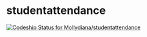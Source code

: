 studentattendance
=================
[ ![Codeship Status for Mollydiana/studentattendance](https://codeship.io/projects/82bcbfa0-3874-0132-c37b-6a023c1e0863/status)](https://codeship.io/projects/42028)
